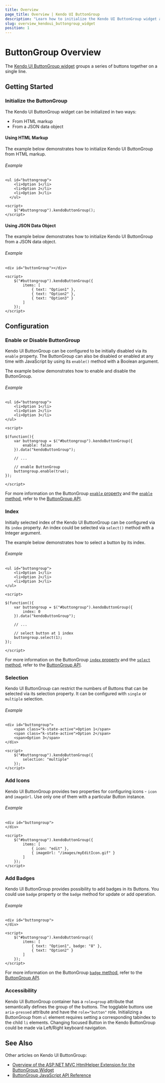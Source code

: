 ```yaml
---
title: Overview
page_title: Overview | Kendo UI ButtonGroup
description: "Learn how to initialize the Kendo UI ButtonGroup widget and apply its options."
slug: overview_kendoui_buttongroup_widget
position: 1
---
```


# ButtonGroup Overview

The [Kendo UI ButtonGroup widget](http://demos.telerik.com/kendo-ui/buttongroup/index) groups a series of buttons together on a single line.

## Getting Started

### Initialize the ButtonGroup

The Kendo UI ButtonGroup widget can be initialized in two ways:

* From HTML markup
* From a JSON data object

#### Using HTML Markup

The example below demonstrates how to initialize Kendo UI ButtonGroup from HTML markup.

###### Example

    <ul id="buttongroup">
        <li>Option 1</li>
        <li>Option 2</li>
        <li>Option 3</li>
      </ul>

    <script>
		$("#buttongroup").kendoButtonGroup();
    </script>

#### Using JSON Data Object

The example below demonstrates how to initialize Kendo UI ButtonGroup from a JSON data object.

###### Example

    <div id="buttonGroup"></div>

    <script>
		$("#buttongroup").kendoButtonGroup({
            items: [
                { text: "Option1" },
                { text: "Option2" },
                { text: "Option3" }
            ]
        });
    </script>

## Configuration

### Enable or Disable ButtonGroup

Kendo UI ButtonGroup can be configured to be initially disabled via its `enable` property. The ButtonGroup can also be disabled or enabled at any time with JavaScript by using its `enable()` method with a Boolean argument.

The example below demonstrates how to enable and disable the ButtonGroup.

###### Example

	<ul id="buttongroup">
		<li>Option 1</li>
		<li>Option 2</li>
		<li>Option 3</li>
	</ul>

	<script>

	$(function(){
		var buttongroup = $("#buttongroup").kendoButtonGroup({
			enable: false
		}).data("kendoButtonGroup");

		// ...

		// enable ButtonGroup
		buttongroup.enable(true);
	});

	</script>

For more information on the ButtonGroup [`enable` property](/api/javascript/ui/ButtonGroup#configuration-enable) and the [`enable` method](/api/javascript/ui/ButtonGroup#methods-enable), refer to the [ButtonGroup API](/api/javascript/ui/ButtonGroup).

### Index

Initially selected index of the Kendo UI ButtonGroup can be configured via its `index` property. An index could be selected via `select()` method with a Integer argument.

The example below demonstrates how to select a button by its index.

###### Example

	<ul id="buttongroup">
		<li>Option 1</li>
		<li>Option 2</li>
		<li>Option 3</li>
	</ul>

	<script>

	$(function(){
		var buttongroup = $("#buttongroup").kendoButtonGroup({
			index: 0
		}).data("kendoButtonGroup");

		// ...

		// select button at 1 index
		buttongroup.select(1);
	});

	</script>

For more information on the ButtonGroup [`index` property](/api/javascript/ui/ButtonGroup#configuration-index) and the [`select` method](/api/javascript/ui/ButtonGroup#methods-select), refer to the [ButtonGroup API](/api/javascript/ui/ButtonGroup).

### Selection

Kendo UI ButtonGroup can restrict the numbers of Buttons that can be selected via its selection property. It can be configured with `single` or `multiple` selection.

###### Example

    <div id="buttongroup">
        <span class="k-state-active">Option 1</span>
        <span class="k-state-active">Option 2</span>
        <span>Option 3</span>
    </div>

    <script>
        $("#buttongroup").kendoButtonGroup({
            selection: "multiple"
        });
    </script>

### Add Icons

Kendo UI ButtonGroup provides two properties for configuring icons - `icon` and `imageUrl`. Use only one of them with a particular Button instance.

###### Example

    <div id="buttongroup">
    </div>

    <script>
        $("#buttongroup").kendoButtonGroup({
            items: [
                { icon: "edit" },
                { imageUrl: "/images/myEditIcon.gif" }
            ]
        });
    </script>

### Add Badges

Kendo UI ButtonGroup provides possibility to add badges in its Buttons. You could use `badge` property or the `badge` method for update or add operation.

###### Example

    <div id="buttongroup">
    </div>

    <script>
        $("#buttongroup").kendoButtonGroup({
            items: [
                { text: "Option1", badge: "8" },
                { text: "Option2" }
            ]
        });
    </script>

For more information on the ButtonGroup [`badge` method](/api/javascript/ui/ButtonGroup#methods-badge), refer to the [ButtonGroup API](/api/javascript/ui/ButtonGroup).

### Accessibility

Kendo UI ButtonGroup container has a `role=group` attribute that semantically defines the group of the buttons. The togglable buttons use `aria-pressed` attribute and have the `role="button"` role. Initializing a ButtonGroup from `ul` element requires setting a corresponding tabindex to the child `li` elements. Changing focused Button in the Kendo ButtonGroup could be made via Left/Right keyboard navigation.

## See Also

Other articles on Kendo UI ButtonGroup:

* [Overview of the ASP.NET MVC HtmlHelper Extension for the ButtonGroup Widget](http://docs.telerik.com/aspnet-mvc/helpers/buttongroup/overview)
* [ButtonGroup JavaScript API Reference](/api/javascript/ui/buttongroup)
